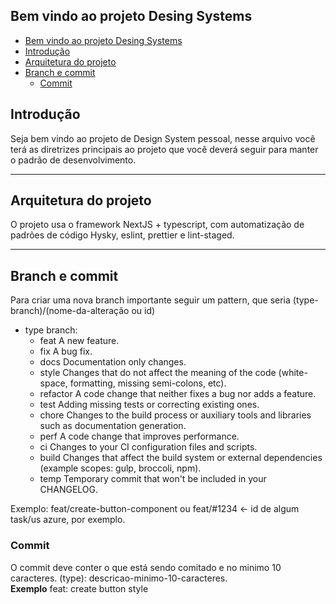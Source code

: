 ## Bem vindo ao projeto Desing Systems


- [Bem vindo ao projeto Desing Systems](#bem-vindo-ao-projeto-desing-systems)
- [Introdução](#introdução)
- [Arquitetura do projeto](#arquitetura-do-projeto)
- [Branch e commit](#branch-e-commit)
  - [Commit](#commit)


## Introdução

Seja bem vindo ao projeto de Design System pessoal, nesse arquivo você terá as diretrizes principais ao projeto que você
deverá seguir para manter o padrão de desenvolvimento.

---

## Arquitetura do projeto

O projeto usa o framework NextJS + typescript, com automatização de padrões de código Hysky, eslint, prettier e lint-staged.

---

## Branch e commit

Para criar uma nova branch importante seguir um pattern, que seria (type-branch)/(nome-da-alteração ou id)

- type branch:
  - feat     A new feature.
  - fix      A bug fix.
  - docs     Documentation only changes.
  - style    Changes that do not affect the meaning of the code (white-space, formatting, missing semi-colons, etc).
  - refactor A code change that neither fixes a bug nor adds a feature.
  - test     Adding missing tests or correcting existing ones.
  - chore    Changes to the build process or auxiliary tools and libraries such as documentation generation.
  - perf     A code change that improves performance.
  - ci       Changes to your CI configuration files and scripts.
  - build    Changes that affect the build system or external dependencies (example scopes: gulp, broccoli, npm).
  - temp     Temporary commit that won't be included in your CHANGELOG.

Exemplo: feat/create-button-component ou feat/#1234 <- id de algum task/us azure, por exemplo.

### Commit
  O commit deve conter o que está sendo comitado e no minimo 10 caracteres. (type): descricao-minimo-10-caracteres. <br />
  **Exemplo** feat: create button style